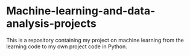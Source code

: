 # Machine-learning-and-data-analysis-projects
This is a repository containing my project on machine learning from the learning code to my own project code in Python. 
